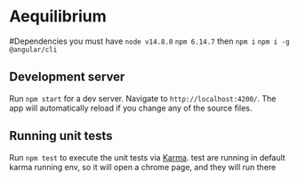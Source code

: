 # Aequilibrium

#Dependencies
you must have
`node v14.8.0`
`npm 6.14.7`
then
`npm i`
`npm i -g @angular/cli`

## Development server

Run `npm start` for a dev server. Navigate to `http://localhost:4200/`. The app will automatically reload if you change any of the source files.

## Running unit tests

Run `npm test` to execute the unit tests via [Karma](https://karma-runner.github.io).
test are running in default karma running env, so it will open a chrome page, and they will run there
